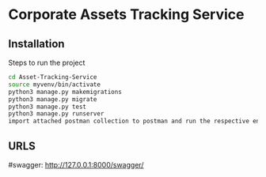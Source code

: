 # Corporate Assets Tracking Service

## Installation

Steps to run the project

```sh
cd Asset-Tracking-Service
source myvenv/bin/activate
python3 manage.py makemigrations
python3 manage.py migrate
python3 manage.py test
python3 manage.py runserver
import attached postman collection to postman and run the respective endpoints
```

## URLS 
#swagger: http://127.0.0.1:8000/swagger/ 
